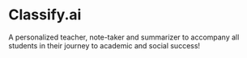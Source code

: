# Classify.ai

A personalized teacher, note-taker and summarizer to accompany all students in their journey to academic and social success!
